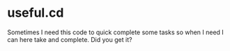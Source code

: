 # useful.cd
Sometimes I need this code to quick complete some tasks so when I need I can here take and complete. Did you get it?
